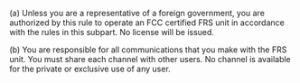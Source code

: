 (a) Unless you are a representative of a foreign government, you are authorized by this rule to operate an FCC certified FRS unit in accordance with the rules in this subpart. No license will be issued.

(b) You are responsible for all communications that you make with the FRS unit. You must share each channel with other users. No channel is available for the private or exclusive use of any user.

